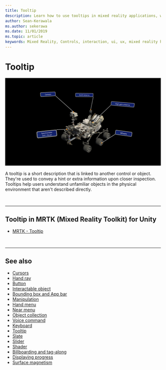 ```yaml
---
title: Tooltip
description: Learn how to use tooltips in mixed reality applications, which are short descriptions that are linked to another control or object.
author: Sean-Kerawala
ms.author: sekerawa
ms.date: 11/01/2019
ms.topic: article
keywords: Mixed Reality, Controls, interaction, ui, ux, mixed reality headset, windows mixed reality headset, virtual reality headset, HoloLens, tooltip, MRTK, Mixed Reality Toolkit
---
```


# Tooltip

![Tooltip](images/UX_Hero_Tooltip.jpg)

A tooltip is a short description that is linked to another control or object. They're used to convey a hint or extra information upon closer inspection. Tooltips help users understand unfamiliar objects in the physical environment that aren't described directly. 

<br>

---

## Tooltip in MRTK (Mixed Reality Toolkit) for Unity

* [MRTK - Tooltip](/windows/mixed-reality/mrtk-unity/features/ux-building-blocks/tooltip)

<br>

---

## See also

* [Cursors](cursors.md)
* [Hand ray](point-and-commit.md)
* [Button](button.md)
* [Interactable object](interactable-object.md)
* [Bounding box and App bar](app-bar-and-bounding-box.md)
* [Manipulation](direct-manipulation.md)
* [Hand menu](hand-menu.md)
* [Near menu](near-menu.md)
* [Object collection](object-collection.md)
* [Voice command](voice-input.md)
* [Keyboard](keyboard.md)
* [Tooltip](tooltip.md)
* [Slate](slate.md)
* [Slider](slider.md)
* [Shader](shader.md)
* [Billboarding and tag-along](billboarding-and-tag-along.md)
* [Displaying progress](progress.md)
* [Surface magnetism](surface-magnetism.md)